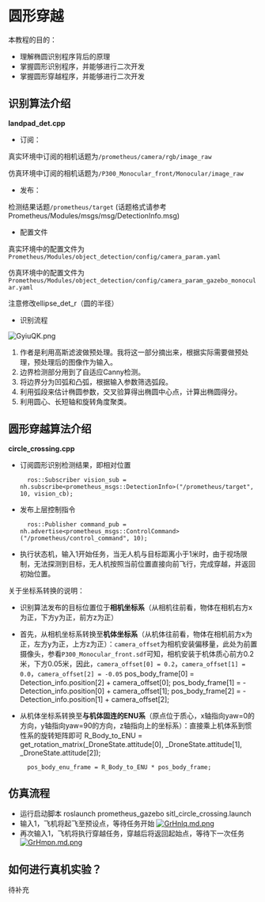 # 圆形穿越

本教程的目的：
- 理解椭圆识别程序背后的原理
- 掌握圆形识别程序，并能够进行二次开发
- 掌握圆形穿越程序，并能够进行二次开发

## 识别算法介绍

**landpad_det.cpp** 
 - 订阅：

真实环境中订阅的相机话题为`/prometheus/camera/rgb/image_raw`

仿真环境中订阅的相机话题为`/P300_Monocular_front/Monocular/image_raw`
 
 - 发布：

检测结果话题`/prometheus/target` (话题格式请参考Prometheus/Modules/msgs/msg/DetectionInfo.msg)
 
 - 配置文件

真实环境中的配置文件为`Prometheus/Modules/object_detection/config/camera_param.yaml`

仿真环境中的配置文件为`Prometheus/Modules/object_detection/config/camera_param_gazebo_monocular.yaml`

注意修改ellipse_det_r（圆的半径）

 - 识别流程
 
![GyiuQK.png](https://s1.ax1x.com/2020/04/06/GyiuQK.png)

1. 作者是利用高斯滤波做预处理。我将这一部分摘出来，根据实际需要做预处理，预处理后的图像作为输入。
2. 边界检测部分用到了自适应Canny检测。
3. 将边界分为凹弧和凸弧，根据输入参数筛选弧段。
4. 利用弧段来估计椭圆参数，交叉验算得出椭圆中心点，计算出椭圆得分。
5. 利用圆心、长短轴和旋转角度聚类。


## 圆形穿越算法介绍

**circle_crossing.cpp** 
- 订阅圆形识别检测结果，即相对位置
 	
		ros::Subscriber vision_sub = nh.subscribe<prometheus_msgs::DetectionInfo>("/prometheus/target", 10, vision_cb);
- 发布上层控制指令

		ros::Publisher command_pub = nh.advertise<prometheus_msgs::ControlCommand>("/prometheus/control_command", 10);
- 执行状态机，输入1开始任务，当无人机与目标距离小于1米时，由于视场限制，无法探测到目标，无人机按照当前位置直接向前飞行，完成穿越，并返回初始位置。

关于坐标系转换的说明：
- 识别算法发布的目标位置位于**相机坐标系**（从相机往前看，物体在相机右方x为正，下方y为正，前方z为正）
- 首先，从相机坐标系转换至**机体坐标系**（从机体往前看，物体在相机前方x为正，左方y为正，上方z为正）：`camera_offset`为相机安装偏移量，此处为前置摄像头，参看`P300_Monocular_front.sdf`可知，相机安装于机体质心前方0.2米，下方0.05米，因此，`camera_offset[0] = 0.2`，`camera_offset[1] = 0.0`，`camera_offset[2] = -0.05`
    	pos_body_frame[0] =   Detection_info.position[2] + camera_offset[0];
    	pos_body_frame[1] = - Detection_info.position[0] + camera_offset[1];
    	pos_body_frame[2] = - Detection_info.position[1] + camera_offset[2];
- 从机体坐标系转换至**与机体固连的ENU系**（原点位于质心，x轴指向yaw=0的方向，y轴指向yaw=90的方向，z轴指向上的坐标系）：直接乘上机体系到惯性系的旋转矩阵即可
        R_Body_to_ENU = get_rotation_matrix(_DroneState.attitude[0], _DroneState.attitude[1], _DroneState.attitude[2]);

    	pos_body_enu_frame = R_Body_to_ENU * pos_body_frame;
## 仿真流程
- 运行启动脚本
    	roslaunch prometheus_gazebo sitl_circle_crossing.launch
- 输入1，飞机将起飞至预设点，等待任务开始
	[![GrHnlq.md.png](https://s1.ax1x.com/2020/04/06/GrHnlq.md.png)](https://imgchr.com/i/GrHnlq)
- 再次输入1，飞机将执行穿越任务，穿越后将返回起始点，等待下一次任务
	[![GrHmpn.md.png](https://s1.ax1x.com/2020/04/06/GrHmpn.md.png)](https://imgchr.com/i/GrHmpn)


## 如何进行真机实验？  

待补充  
